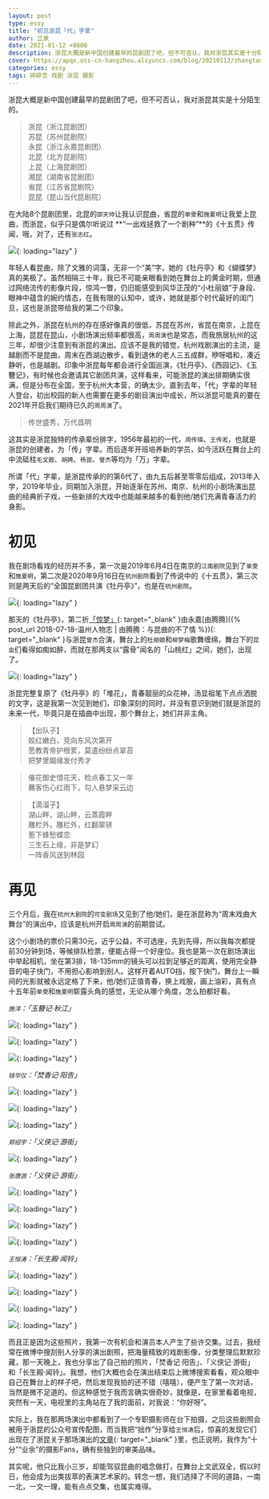 ```yaml
---
layout: post
type: essy
title: "初见浙昆「代」字辈"
author: 立泉
date: 2021-01-12 +0800
description: 浙昆大概是新中国创建最早的昆剧团了吧，但不可否认，我对浙昆其实是十分陌生的。
cover: https://apqx.oss-cn-hangzhou.aliyuncs.com/blog/20210112/zhangtangxiao__03.JPG
categories: essy
tags: 碎碎念 戏剧 浙昆 摄影
---
```


浙昆大概是新中国创建最早的昆剧团了吧，但不可否认，我对浙昆其实是十分陌生的。

> 浙昆（浙江昆剧团）  
苏昆（苏州昆剧院）  
永昆（浙江永嘉昆剧团）  
北昆（北方昆剧院）  
上昆（上海昆剧团）  
湘昆（湖南省昆剧团）  
省昆（江苏省昆剧院）  
昆昆（昆山当代昆剧院）

在大陆8个昆剧团里，北昆的`邵天帅`让我认识昆曲，省昆的`单雯`和`施夏明`让我爱上昆曲，而浙昆，似乎只是偶尔听说过 **“一出戏拯救了一个剧种”**的《十五贯》传闻，哦，对了，还有`张志红`。

![](https://apqx.oss-cn-hangzhou.aliyuncs.com/blog/20210112/zhangzhihong.jpg){: loading="lazy" }

年轻人看昆曲，除了文雅的词藻，无非一个“美”字，她的《牡丹亭》和《蝴蝶梦》真的美极了。虽然相隔三十年，我已不可能亲眼看到她在舞台上的黄金时期，但通过网络流传的影像片段，惊鸿一瞥，仍旧能感受到风华正茂的“小杜丽娘”于身段、眼神中蕴含的婉约情态，在我有限的认知中，或许，她就是那个时代最好的闺门旦，这也是浙昆带给我的第二个印象。

除此之外，浙昆在杭州的存在感好像真的很低，苏昆在苏州，省昆在南京，上昆在上海，昆昆在昆山，小剧场演出频率都很高，`周周演`也是常态，而我旅居杭州的这三年，却很少注意到有浙昆的演出。应该不是我的错觉，杭州戏剧演出的主流，是越剧而不是昆曲，周末在西湖边散步，看到退休的老人三五成群，咿呀唱和，凑近静听，也是越剧。印象中浙昆每年都会进行全国巡演，《牡丹亭》、《西园记》、《玉簪记》，有时候也会邀请其它剧团共演，这样看来，可能浙昆的演出排期确实很满，但是分布在全国，至于杭州大本营，的确太少。直到去年，「代」字辈的年轻人登台，初出校园的新人也需要在更多的剧目演出中成长，所以浙昆可能真的要在2021年开启我们期待已久的`周周演`了。

> 传世盛秀，万代昌明

这其实是浙昆独特的传承辈份排字，1956年最初的一代，`周传瑛`、`王传淞`，也就是浙昆的创建者，为「传」字辈。而后逐年开班培养新的学员，如今活跃在舞台上的中流砥柱`毛文霞`、`胡娉`、`杨崑`、`曾杰`等均为「万」字辈。

所谓「代」字辈，是浙昆传承的的第6代了，由九五后甚至零零后组成，2013年入学，2019年毕业，同期加入浙昆，开始逐渐在苏州、南京、杭州的小剧场演出昆曲的经典折子戏，一些新排的大戏中也能越来越多的看到他/她们充满青春活力的身影。

# 初见

我在剧场看戏的经历并不多，第一次是2019年6月4日在南京的`江南剧院`见到了`单雯`和`施夏明`，第二次是2020年9月16日在`杭州剧院`看到了传说中的《十五贯》，第三次则是两天后的“全国昆剧团共演《牡丹亭》”，也是在`杭州剧院`。

![](https://apqx.oss-cn-hangzhou.aliyuncs.com/blog/20210112/gongyanmudanting.jpg){: loading="lazy" }

那天的《牡丹亭》，第二折[「惊梦」](https://www.bilibili.com/video/BV1bA411H7QH?share_source=copy_web){: target="_blank" }由永嘉[由腾腾]({% post_url 2018-07-18-温州人物志 | 由腾腾：与昆曲的不了情 %}){: target="_blank" }与浙昆`曾杰`合演，舞台上的`杜丽娘`和`柳梦梅`歌舞缠绵，舞台下的`昆虫`们看得如痴如醉，而就在那两支以“露骨”闻名的「山桃红」之间，她们，出现了。

![](https://apqx.oss-cn-hangzhou.aliyuncs.com/blog/20210112/zhekun_duihua.jpg){: loading="lazy" }

浙昆完整复原了《牡丹亭》的「堆花」，青春靓丽的众花神，汤显祖笔下点点洒脱的文字，这是我第一次见到她们，印象深刻的同时，并没有意识到她们就是浙昆的未来一代，毕竟只是在插曲中出现，那个舞台上，她们并非主角。

> 【出队子】  
姣红嫩白，竞向东风次第开  
愿教青帝护根荄，莫遣纷纷点翠苔  
把梦里姻缘发付秀才

> 催花御史惜花天，检点春工又一年  
蘸客伤心红雨下，勾人悬梦采云边  

> 【滴溜子】  
湖山畔，湖山畔，云蒸霞畔  
雕栏外，雕栏外，红翻翠骈  
惹下蜂愁蝶恋  
三生石上缘，非是梦幻  
一阵香风送到林园

# 再见

三个月后，我在`杭州大剧院`的`可变剧场`又见到了他/她们，是在浙昆称为“周末戏曲大舞台”的演出中，应该是杭州开启`周周演`的前期尝试。

这个小剧场的票价只需30元，近乎公益，不可选座，先到先得，所以我每次都提前30分钟到场，等候排队检票，便能占得一个好座位。我也是第一次在剧场演出中举起相机，坐在第3排，18-135mm的镜头可以拉到足够近的距离，使用完全静音的电子快门，不用担心影响到别人。这样开着AUTO挡，按下快门，舞台上一瞬间的光影就被永远定格了下来，他/她们正值青春，换上戏服，画上油彩，真有点十五年前`单雯`和`施夏明`崭露头角的感觉，无论从哪个角度，怎么拍都好看。

*`施洋`：「玉簪记·秋江」*

![](https://apqx.oss-cn-hangzhou.aliyuncs.com/blog/20210112/shiyang_01.JPG){: loading="lazy" }

![](https://apqx.oss-cn-hangzhou.aliyuncs.com/blog/20210112/shiyang_02.JPG){: loading="lazy" }

![](https://apqx.oss-cn-hangzhou.aliyuncs.com/blog/20210112/shiyang_03.JPG){: loading="lazy" }

*`钱华仪`：「焚香记·阳告」*

![](https://apqx.oss-cn-hangzhou.aliyuncs.com/blog/20210112/qianhuayi_01.JPG){: loading="lazy" }

![](https://apqx.oss-cn-hangzhou.aliyuncs.com/blog/20210112/qianhuayi_02.JPG){: loading="lazy" }

![](https://apqx.oss-cn-hangzhou.aliyuncs.com/blog/20210112/qianhuayi_03.JPG){: loading="lazy" }

*`郑绍宇`：「义侠记·游街」*

![](https://apqx.oss-cn-hangzhou.aliyuncs.com/blog/20210112/zhengshaoyu.JPG){: loading="lazy" }

*`张唐逍`：「义侠记·游街」*

![](https://apqx.oss-cn-hangzhou.aliyuncs.com/blog/20210112/zhangtangxiao_03.JPG){: loading="lazy" }

![](https://apqx.oss-cn-hangzhou.aliyuncs.com/blog/20210112/zhangtangxiao_02.JPG){: loading="lazy" }

![](https://apqx.oss-cn-hangzhou.aliyuncs.com/blog/20210112/zhangtangxiao_01.JPG){: loading="lazy" }

![](https://apqx.oss-cn-hangzhou.aliyuncs.com/blog/20210112/zhangtangxiao_04.JPG){: loading="lazy" }

*`王恒涛`：「长生殿·闻铃」*

![](https://apqx.oss-cn-hangzhou.aliyuncs.com/blog/20210112/wanghengtao_01.JPG){: loading="lazy" }

![](https://apqx.oss-cn-hangzhou.aliyuncs.com/blog/20210112/wanghengtao_03.JPG){: loading="lazy" }

![](https://apqx.oss-cn-hangzhou.aliyuncs.com/blog/20210112/wanghengtao_04.JPG){: loading="lazy" }

![](https://apqx.oss-cn-hangzhou.aliyuncs.com/blog/20210112/wanghengtao_02.JPG){: loading="lazy" }

而且正是因为这些照片，我第一次有机会和演员本人产生了些许交集。过去，我经常在微博中搜刮别人分享的演出剧照，把海量精致的戏剧影像，分类整理后默默珍藏，那一天晚上，我也分享出了自己拍的照片，「焚香记·阳告」、「义侠记·游街」和「长生殿·闻铃」。我想，他们大概也会在演出结束后上微博搜索看看，观众眼中自己在舞台上的样子吧，然后发现我拍的还不错（嘻嘻），便产生了第一次对话，当然是微不足道的。但这种感觉于我而言确实很奇妙，就像是，在家里看着电视，突然有一天，电视里的主角站在了我的面前，对我说：“你好呀”。

实际上，我在那两场演出中都看到了一个专职摄影师在台下拍摄，之后这些剧照会被用于浙昆的公众号宣传配图，而当我把“拙作”分享给`王恒涛`后，惊喜的发现它们出现在了浙昆关于那场演出的[文章](https://mp.weixin.qq.com/s/9Aq-pkTr3rGiOPppD3-FxA?fbclid=IwAR0o3xTtVblf8wCHMd-boEiUabHwHBOFXr4g_kp0mgf3CczBRRcsvAvzdu0){: target="_blank" }里，也正说明，我作为“十分”“业余”的摄影Fans，确有些独到的审美品味。

其实呢，他只比我小三岁，却能驾驭昆曲的唱念做打，在舞台上文武双全，假以时日，他会成为出类拔萃的表演艺术家的。转念一想，我们选择了不同的道路，一南一北，一文一理，能有点点交集，也属实难得。
